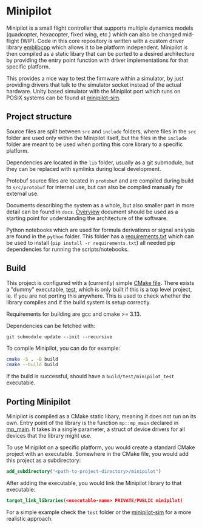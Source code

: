 # Minipilot

Minipilot is a small flight controller that supports multiple dynamics models (quadcopter, hexacopter, fixed wing, etc.) which can also be changed mid-flight (WIP). Code in this core repository is written with a custom driver library [emblibcpp]() which allows it to be platform independent. Minipilot is then compiled as a static libary that can be ported to a desired architecture by providing the entry point function with driver implementations for that specific platform.

This provides a nice way to test the firmware within a simulator, by just providing drivers that talk to the simulator socket instead of the actual hardware. Unity based simulator with the Minipilot port which runs on POSIX systems can be found at [minipilot-sim]().

## Project structure
Source files are split between `src` and `include` folders, where files in the `src` folder are used only within the Minipilot itself, but the files in the `include` folder are meant to be used when porting this core library to a specific platform.

Dependencies are located in the `lib` folder, usually as a git submodule, but they can be replaced with symlinks during local development.

Protobuf source files are located in `protobuf` and are compiled during build to `src/protobuf` for internal use, but can also be compiled manually for external use.

Documents describing the system as a whole, but also smaller part in more detail can be found in `docs`. [Overview]() document should be used as a starting point for understanding the architecture of the software.

Python notebooks which are used for formula derivations or signal analysis are found in the `python` folder. This folder has a [requirements.txt](python/requirements.txt) which can be used to install (`pip install -r requirements.txt`) all needed pip dependencies for running the scripts/notebooks.

## Build
This project is configured with a (currently) simple [CMake file](CMakeLists.txt). There exists a "dummy" executable, [test](test/test.cpp), which is only built if this is a top level project, ie. if you are not porting this anywhere. This is used to check whether the library compiles and if the build system is setup correctly.

Requirements for building are gcc and cmake >= 3.13.

Dependencies can be fetched with:
```
git submodule update --init --recursive
```

To compile Minipilot, you can do for example:
```sh
cmake -S . -B build
cmake --build build
```

If the build is successful, should have a `build/test/minipilot_test` executable.

## Porting Minipilot
Minipilot is compiled as a CMake static libary, meaning it does not run on its own. Entry point of the library is the function `mp::mp_main` declared in [mp_main](include/minipilot/mp_main.hpp). It takes in a single parameter, a struct of device drivers for all devices that the library might use.

To use Minipilot on a specific platform, you would create a standard CMake project with an executable. Somewhere in the CMake file, you would add this project as a subdirectory:
```CMake
add_subdirectory("<path-to-project-directory>/minipilot")
```
After adding the executable, you would link the Minipilot library to that executable:
```CMake
target_link_libraries(<executable-name> PRIVATE/PUBLIC minipilot)
```
For a simple example check the `test` folder or the [minipilot-sim]() for a more realistic approach.